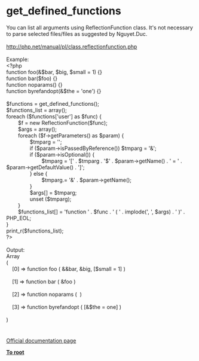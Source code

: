 # get_defined_functions




<div class="phpcode"><span class="html">
You can list all arguments using ReflectionFunction class. It&apos;s not necessary to parse selected files/files as suggested by Nguyet.Duc.<br><br><a href="http://php.net/manual/pl/class.reflectionfunction.php" rel="nofollow" target="_blank">http://php.net/manual/pl/class.reflectionfunction.php</a><br><br>Example:<br><span class="default">&lt;?php<br></span><span class="keyword">function </span><span class="default">foo</span><span class="keyword">(&amp;</span><span class="default">$bar</span><span class="keyword">, </span><span class="default">$big</span><span class="keyword">, </span><span class="default">$small </span><span class="keyword">= </span><span class="default">1</span><span class="keyword">) {}<br>function </span><span class="default">bar</span><span class="keyword">(</span><span class="default">$foo</span><span class="keyword">) {}<br>function </span><span class="default">noparams</span><span class="keyword">() {}<br>function </span><span class="default">byrefandopt</span><span class="keyword">(&amp;</span><span class="default">$the </span><span class="keyword">= </span><span class="string">&apos;one&apos;</span><span class="keyword">) {}<br><br></span><span class="default">$functions </span><span class="keyword">= </span><span class="default">get_defined_functions</span><span class="keyword">();<br></span><span class="default">$functions_list </span><span class="keyword">= array();<br>foreach (</span><span class="default">$functions</span><span class="keyword">[</span><span class="string">&apos;user&apos;</span><span class="keyword">] as </span><span class="default">$func</span><span class="keyword">) {<br>&#xA0; &#xA0; &#xA0; &#xA0; </span><span class="default">$f </span><span class="keyword">= new </span><span class="default">ReflectionFunction</span><span class="keyword">(</span><span class="default">$func</span><span class="keyword">);<br>&#xA0; &#xA0; &#xA0; &#xA0; </span><span class="default">$args </span><span class="keyword">= array();<br>&#xA0; &#xA0; &#xA0; &#xA0; foreach (</span><span class="default">$f</span><span class="keyword">-&gt;</span><span class="default">getParameters</span><span class="keyword">() as </span><span class="default">$param</span><span class="keyword">) {<br>&#xA0; &#xA0; &#xA0; &#xA0; &#xA0; &#xA0; &#xA0; &#xA0; </span><span class="default">$tmparg </span><span class="keyword">= </span><span class="string">&apos;&apos;</span><span class="keyword">;<br>&#xA0; &#xA0; &#xA0; &#xA0; &#xA0; &#xA0; &#xA0; &#xA0; if (</span><span class="default">$param</span><span class="keyword">-&gt;</span><span class="default">isPassedByReference</span><span class="keyword">()) </span><span class="default">$tmparg </span><span class="keyword">= </span><span class="string">&apos;&amp;&apos;</span><span class="keyword">;<br>&#xA0; &#xA0; &#xA0; &#xA0; &#xA0; &#xA0; &#xA0; &#xA0; if (</span><span class="default">$param</span><span class="keyword">-&gt;</span><span class="default">isOptional</span><span class="keyword">()) {<br>&#xA0; &#xA0; &#xA0; &#xA0; &#xA0; &#xA0; &#xA0; &#xA0; &#xA0; &#xA0; &#xA0; &#xA0; </span><span class="default">$tmparg </span><span class="keyword">= </span><span class="string">&apos;[&apos; </span><span class="keyword">. </span><span class="default">$tmparg </span><span class="keyword">. </span><span class="string">&apos;$&apos; </span><span class="keyword">. </span><span class="default">$param</span><span class="keyword">-&gt;</span><span class="default">getName</span><span class="keyword">() . </span><span class="string">&apos; = &apos; </span><span class="keyword">. </span><span class="default">$param</span><span class="keyword">-&gt;</span><span class="default">getDefaultValue</span><span class="keyword">() . </span><span class="string">&apos;]&apos;</span><span class="keyword">;<br>&#xA0; &#xA0; &#xA0; &#xA0; &#xA0; &#xA0; &#xA0; &#xA0; } else {<br>&#xA0; &#xA0; &#xA0; &#xA0; &#xA0; &#xA0; &#xA0; &#xA0; &#xA0; &#xA0; &#xA0; &#xA0; </span><span class="default">$tmparg</span><span class="keyword">.= </span><span class="string">&apos;&amp;&apos; </span><span class="keyword">. </span><span class="default">$param</span><span class="keyword">-&gt;</span><span class="default">getName</span><span class="keyword">();<br>&#xA0; &#xA0; &#xA0; &#xA0; &#xA0; &#xA0; &#xA0; &#xA0; }<br>&#xA0; &#xA0; &#xA0; &#xA0; &#xA0; &#xA0; &#xA0; &#xA0; </span><span class="default">$args</span><span class="keyword">[] = </span><span class="default">$tmparg</span><span class="keyword">;<br>&#xA0; &#xA0; &#xA0; &#xA0; &#xA0; &#xA0; &#xA0; &#xA0; unset (</span><span class="default">$tmparg</span><span class="keyword">);<br>&#xA0; &#xA0; &#xA0; &#xA0; }<br>&#xA0; &#xA0; &#xA0; &#xA0; </span><span class="default">$functions_list</span><span class="keyword">[] = </span><span class="string">&apos;function &apos; </span><span class="keyword">. </span><span class="default">$func </span><span class="keyword">. </span><span class="string">&apos; ( &apos; </span><span class="keyword">. </span><span class="default">implode</span><span class="keyword">(</span><span class="string">&apos;, &apos;</span><span class="keyword">, </span><span class="default">$args</span><span class="keyword">) . </span><span class="string">&apos; )&apos; </span><span class="keyword">. </span><span class="default">PHP_EOL</span><span class="keyword">;<br>}<br></span><span class="default">print_r</span><span class="keyword">(</span><span class="default">$functions_list</span><span class="keyword">);<br></span><span class="default">?&gt;<br></span><br>Output:<br>Array<br>(<br>&#xA0; &#xA0; [0] =&gt; function foo ( &amp;&amp;bar, &amp;big, [$small = 1] )<br><br>&#xA0; &#xA0; [1] =&gt; function bar ( &amp;foo )<br><br>&#xA0; &#xA0; [2] =&gt; function noparams (&#xA0; )<br><br>&#xA0; &#xA0; [3] =&gt; function byrefandopt ( [&amp;$the = one] )<br><br>)</span>
</div>
  

#

[Official documentation page](https://www.php.net/manual/en/function.get-defined-functions.php)

**[To root](/README.md)**